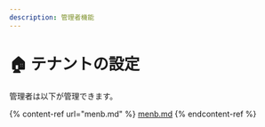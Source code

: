 ```yaml
---
description: 管理者機能
---
```


# 🏠 テナントの設定

管理者は以下が管理できます。

{% content-ref url="menb.md" %}
[menb.md](menb.md)
{% endcontent-ref %}
